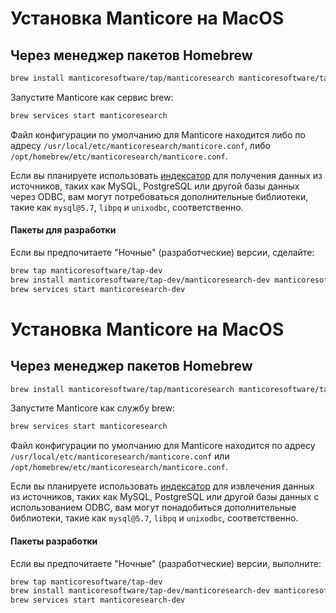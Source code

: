 # Установка Manticore на MacOS

## Через менеджер пакетов Homebrew

```bash
brew install manticoresoftware/tap/manticoresearch manticoresoftware/tap/manticore-extra
```

Запустите Manticore как сервис brew:

```bash
brew services start manticoresearch
```

Файл конфигурации по умолчанию для Manticore находится либо по адресу `/usr/local/etc/manticoresearch/manticore.conf`, либо `/opt/homebrew/etc/manticoresearch/manticore.conf`.

Если вы планируете использовать [индексатор](../Creating_a_table/Local_tables/Plain_table.md) для получения данных из источников, таких как MySQL, PostgreSQL или другой базы данных через ODBC, вам могут потребоваться дополнительные библиотеки, такие как `mysql@5.7`, `libpq` и `unixodbc`, соответственно.

#### Пакеты для разработки
Если вы предпочитаете "Ночные" (разработческие) версии, сделайте:
```bash
brew tap manticoresoftware/tap-dev
brew install manticoresoftware/tap-dev/manticoresearch-dev manticoresoftware/tap-dev/manticore-extra-dev manticoresoftware/tap-dev/manticore-language-packs
brew services start manticoresearch-dev
```

<!--
## Из tarball с бинарными файлами

Скачайте его [с сайта](https://manticoresearch.com/install/) и распакуйте в папку:

```bash
mkdir manticore

cd manticore

wget https://repo.manticoresearch.com/repository/manticoresearch_macos/release/manticore-5.0.2-220530-348514c86-main.tar.gz

tar -xf manticore-5.0.2-220530-348514c86-main.tar.gz

wget https://repo.manticoresearch.com/repository/manticoresearch_macos/release/manticore-columnar-lib-1.15.4-220522-2fef34e-osx10.14.4-x86_64.tar.gz

tar -xf manticore-columnar-lib-1.15.4-220522-2fef34e-osx10.14.4-x86_64.tar.gz

## Запуск Manticore
FULL_SHARE_DIR=./share/manticore ./bin/searchd -c ./etc/manticoresearch/manticore.conf

## Запуск индексатора
FULL_SHARE_DIR=./share/manticore ./bin/indexer -c ./etc/manticoresearch/manticore.conf
```

Файл конфигурации Manticore — это `./etc/manticoresearch/manticore.conf` после распаковки архива.

-->

<!-- proofread -->
# Установка Manticore на MacOS

## Через менеджер пакетов Homebrew

```bash
brew install manticoresoftware/tap/manticoresearch manticoresoftware/tap/manticore-extra
```

Запустите Manticore как службу brew:

```bash
brew services start manticoresearch
```

Файл конфигурации по умолчанию для Manticore находится по адресу `/usr/local/etc/manticoresearch/manticore.conf` или `/opt/homebrew/etc/manticoresearch/manticore.conf`.

Если вы планируете использовать [индексатор](../Creating_a_table/Local_tables/Plain_table.md) для извлечения данных из источников, таких как MySQL, PostgreSQL или другой базы данных с использованием ODBC, вам могут понадобиться дополнительные библиотеки, такие как `mysql@5.7`, `libpq` и `unixodbc`, соответственно.

#### Пакеты разработки
Если вы предпочитаете "Ночные" (разработческие) версии, выполните:
```bash
brew tap manticoresoftware/tap-dev
brew install manticoresoftware/tap-dev/manticoresearch-dev manticoresoftware/tap-dev/manticore-extra-dev manticoresoftware/tap-dev/manticore-language-packs
brew services start manticoresearch-dev
```

<!--
## Из tarball с бинарниками

Скачайте [с сайта](https://manticoresearch.com/install/) и распакуйте в папку:

```bash
mkdir manticore

cd manticore

wget https://repo.manticoresearch.com/repository/manticoresearch_macos/release/manticore-5.0.2-220530-348514c86-main.tar.gz

tar -xf manticore-5.0.2-220530-348514c86-main.tar.gz

wget https://repo.manticoresearch.com/repository/manticoresearch_macos/release/manticore-columnar-lib-1.15.4-220522-2fef34e-osx10.14.4-x86_64.tar.gz

tar -xf manticore-columnar-lib-1.15.4-220522-2fef34e-osx10.14.4-x86_64.tar.gz

# Запустить Manticore
FULL_SHARE_DIR=./share/manticore ./bin/searchd -c ./etc/manticoresearch/manticore.conf

# Запустить индексатор
FULL_SHARE_DIR=./share/manticore ./bin/indexer -c ./etc/manticoresearch/manticore.conf
```

Файл конфигурации Manticore — это `./etc/manticoresearch/manticore.conf` после того, как вы распакуете архив.

-->

<!-- proofread -->

